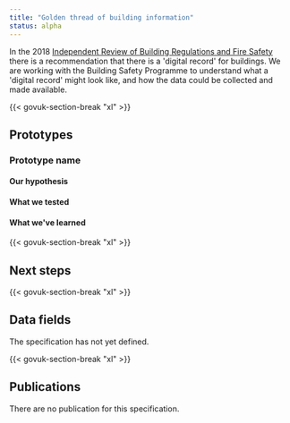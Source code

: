 ```yaml
---
title: "Golden thread of building information"
status: alpha
---
```


In the 2018 [Independent Review of Building Regulations and Fire Safety](https://www.gov.uk/government/publications/independent-review-of-building-regulations-and-fire-safety-final-report) there is a recommendation that there is a 'digital record' for buildings. We are working with the Building Safety Programme to understand what a 'digital record' might look like, and how the data could be collected and made available.

{{< govuk-section-break "xl" >}}

## Prototypes

### Prototype name

#### Our hypothesis


#### What we tested


#### What we've learned

{{< govuk-section-break "xl" >}}

## Next steps

{{< govuk-section-break "xl" >}}

## Data fields

The specification has not yet defined.

{{< govuk-section-break "xl" >}}

## Publications

There are no publication for this specification.